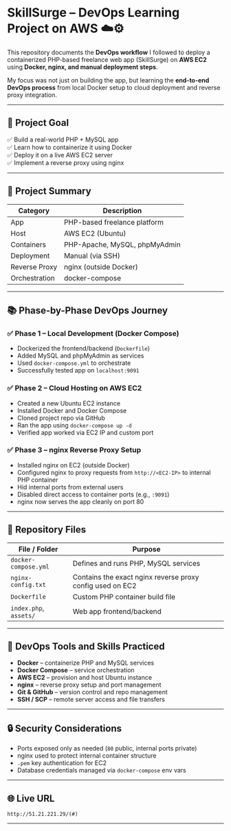 # SkillSurge – DevOps Learning Project on AWS ☁️⚙️

This repository documents the **DevOps workflow** I followed to deploy a containerized PHP-based freelance web app (SkillSurge) on **AWS EC2** using **Docker, nginx, and manual deployment steps**.

My focus was not just on building the app, but learning the **end-to-end DevOps process** from local Docker setup to cloud deployment and reverse proxy integration.

---

## 📌 Project Goal

✅ Build a real-world PHP + MySQL app  
✅ Learn how to containerize it using Docker  
✅ Deploy it on a live AWS EC2 server  
✅ Implement a reverse proxy using nginx  

---

## 🚀 Project Summary

| **Category**   | **Description** |
|----------------|-----------------|
| App            | PHP-based freelance platform |
| Host           | AWS EC2 (Ubuntu) |
| Containers     | PHP-Apache, MySQL, phpMyAdmin |
| Deployment     | Manual (via SSH) |
| Reverse Proxy  | nginx (outside Docker) |
| Orchestration  | docker-compose |
---

## 📚 Phase-by-Phase DevOps Journey

### ✅ Phase 1 – Local Development (Docker Compose)
- Dockerized the frontend/backend (`Dockerfile`)
- Added MySQL and phpMyAdmin as services
- Used `docker-compose.yml` to orchestrate
- Successfully tested app on `localhost:9091`

### ✅ Phase 2 – Cloud Hosting on AWS EC2
- Created a new Ubuntu EC2 instance
- Installed Docker and Docker Compose
- Cloned project repo via GitHub
- Ran the app using `docker-compose up -d`
- Verified app worked via EC2 IP and custom port

### ✅ Phase 3 – nginx Reverse Proxy Setup
- Installed nginx on EC2 (outside Docker)
- Configured nginx to proxy requests from `http://<EC2-IP>` to internal PHP container
- Hid internal ports from external users
- Disabled direct access to container ports (e.g., `:9091`)
- nginx now serves the app cleanly on port 80

---

## 📁 Repository Files

| File / Folder          | Purpose |
|------------------------|---------|
| `docker-compose.yml`   | Defines and runs PHP, MySQL services |
| `nginx-config.txt`     | Contains the exact nginx reverse proxy config used on EC2 |
| `Dockerfile`           | Custom PHP container build file |
| `index.php`, `assets/` | Web app frontend/backend |

---

## 📌 DevOps Tools and Skills Practiced

- **Docker** – containerize PHP and MySQL services
- **Docker Compose** – service orchestration
- **AWS EC2** – provision and host Ubuntu instance
- **nginx** – reverse proxy setup and port management
- **Git & GitHub** – version control and repo management
- **SSH / SCP** – remote server access and file transfers

---

## 🔒 Security Considerations

- Ports exposed only as needed (`80` public, internal ports private)
- nginx used to protect internal container structure
- `.pem` key authentication for EC2
- Database credentials managed via `docker-compose` env vars

---

## 🌐 Live URL

`http://51.21.221.29/(#)` 

---

